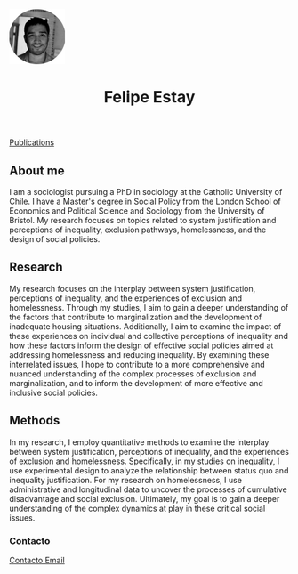
  
<img src="Felipe-Estay.png" width=100>
  
   <header>
      <h1>Felipe Estay</h1>
    </header>


<a href="https://felipestay.github.io/publication.html">Publications</a>


## About me

I am a sociologist pursuing a PhD in sociology at the Catholic University of Chile. I have a Master's degree in Social Policy from the London School of Economics and Political Science and Sociology from the University of Bristol. My research focuses on topics related to system justification and perceptions of inequality, exclusion pathways, homelessness, and the design of social policies.


## Research
My research focuses on the interplay between system justification, perceptions of inequality, and the experiences of exclusion and homelessness. Through my studies, I aim to gain a deeper understanding of the factors that contribute to marginalization and the development of inadequate housing situations. Additionally, I aim to examine the impact of these experiences on individual and collective perceptions of inequality and how these factors inform the design of effective social policies aimed at addressing homelessness and reducing inequality. By examining these interrelated issues, I hope to contribute to a more comprehensive and nuanced understanding of the complex processes of exclusion and marginalization, and to inform the development of more effective and inclusive social policies.


## Methods

In my research, I employ quantitative methods to examine the interplay between system justification, perceptions of inequality, and the experiences of exclusion and homelessness. Specifically, in my studies on inequality, I use experimental design to analyze the relationship between status quo and inequality justification. For my research on homelessness, I use administrative and longitudinal data to uncover the processes of cumulative disadvantage and social exclusion. Ultimately, my goal is to gain a deeper understanding of the complex dynamics at play in these critical social issues.



### Contacto

[Contacto Email](mailto:fiestay@uc.cl)

